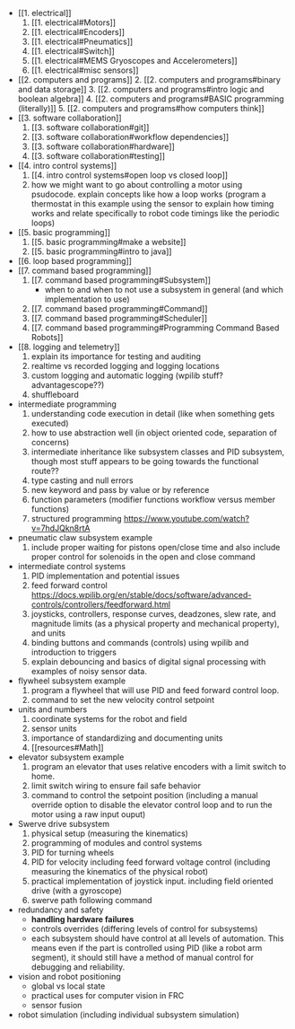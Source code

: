 - [[1. electrical]]
	1. [[1. electrical#Motors]]
	2. [[1. electrical#Encoders]]
	3. [[1. electrical#Pneumatics]]
	4. [[1. electrical#Switch]]
	5. [[1. electrical#MEMS Gryoscopes and Accelerometers]]
	6. [[1. electrical#misc sensors]]
- [[2. computers and programs]]
	2. [[2. computers and programs#binary and data storage]]
	3. [[2. computers and programs#intro logic and boolean algebra]]
	4. [[2. computers and programs#BASIC programming (literally)]]
	5. [[2. computers and programs#how computers think]]
- [[3. software collaboration]]
	1. [[3. software collaboration#git]]
	3. [[3. software collaboration#workflow dependencies]]
	4. [[3. software collaboration#hardware]]
	5. [[3. software collaboration#testing]]
- [[4. intro control systems]]
	1. [[4. intro control systems#open loop vs closed loop]]
	3. how we might want to go about controlling a motor using psudocode. explain concepts like how a loop works (program a thermostat in this example using the sensor to explain how timing works and relate specifically to robot code timings like the periodic loops)
- [[5. basic programming]]
	1. [[5. basic programming#make a website]]
	2. [[5. basic programming#intro to java]]
- [[6. loop based programming]]
- [[7. command based programming]]
	1. [[7. command based programming#Subsystem]]
		- when to and when to not use a subsystem in general (and which implementation to use)
	2. [[7. command based programming#Command]]
	3. [[7. command based programming#Scheduler]]
	4. [[7. command based programming#Programming Command Based Robots]]
- [[8. logging and telemetry]]
	1. explain its importance for testing and auditing
	2. realtime vs recorded logging and logging locations
	3. custom logging and automatic logging (wpilib stuff? advantagescope??)
	4. shuffleboard
- intermediate programming
	1. understanding code execution in detail (like when something gets executed)
	2. how to use abstraction well (in object oriented code, separation of concerns)
	3. intermediate inheritance like subsystem classes and PID subsystem, though most stuff appears to be going towards the functional route??
	4. type casting and null errors
	5. new keyword and pass by value or by reference
	6. function parameters (modifier functions workflow versus member functions)
	7. structured programming https://www.youtube.com/watch?v=7hdJQkn8rtA
- pneumatic claw subsystem example
	1. include proper waiting for pistons open/close time and also include proper control for solenoids in the open and close command
- intermediate control systems
	1. PID implementation and potential issues
	2. feed forward control https://docs.wpilib.org/en/stable/docs/software/advanced-controls/controllers/feedforward.html
	3. joysticks, controllers, response curves, deadzones, slew rate, and magnitude limits (as a physical property and mechanical property), and units
	4. binding buttons and commands (controls) using wpilib and introduction to triggers
	5. explain debouncing and basics of digital signal processing with examples of noisy sensor data.
- flywheel subsystem example
	1. program a flywheel that will use PID and feed forward control loop.
	2. command to set the new velocity control setpoint
- units and numbers
	1. coordinate systems for the robot and field
	2. sensor units
	3. importance of standardizing and documenting units
	4. [[resources#Math]]
- elevator subsystem example
	1. program an elevator that uses relative encoders with a limit switch to home.
	2. limit switch wiring to ensure fail safe behavior
	3. command to control the setpoint position (including a manual override option to disable the elevator control loop and to run the motor using a raw input ouput)
- Swerve drive subsystem
	1. physical setup (measuring the kinematics)
	2. programming of modules and control systems
	3. PID for turning wheels
	4. PID for velocity including feed forward voltage control (including measuring the kinematics of the physical robot)
	5. practical implementation of joystick input. including field oriented drive (with a gyroscope)
	6. swerve path following command
- redundancy and safety 
	- **handling hardware failures**
	- controls overrides (differing levels of control for subsystems)
	- each subsystem should have control at all levels of automation. This means even if the part is controlled using PID (like a robot arm segment), it should still have a method of manual control for debugging and reliability.
- vision and robot positioning
	- global vs local state
	- practical uses for computer vision in FRC
	- sensor fusion
- robot simulation (including individual subsystem simulation)